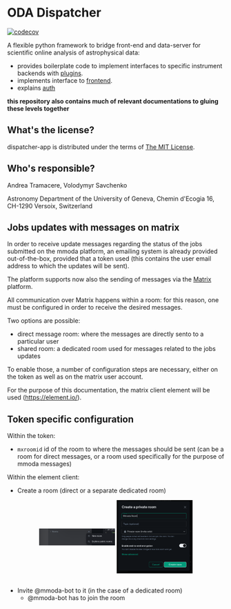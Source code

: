 ODA Dispatcher
==========================================

[![codecov](https://codecov.io/gh/oda-hub/dispatcher-app/branch/master/graph/badge.svg?token=9A4QWsQNOo)](https://codecov.io/gh/oda-hub/dispatcher-app)

A flexible python framework to bridge front-end and data-server for scientific online analysis of astrophysical data:

* provides boilerplate code to implement interfaces to specific instrument backends with [plugins](dispatcher-plugins).
* implements interface to [frontend](frontend).
* explains [auth](interfaces.md)

**this repository also contains much of relevant documentations to gluing these levels together**

What's the license?
-------------------

dispatcher-app is distributed under the terms of [The MIT License](LICENSE).

Who's responsible?
-------------------
Andrea Tramacere, Volodymyr Savchenko

Astronomy Department of the University of Geneva, Chemin d'Ecogia 16, CH-1290 Versoix, Switzerland


Jobs updates with messages on matrix
-----------------------------------------------

In order to receive update messages regarding the status of the jobs submitted on the mmoda platform, 
an emailing system is already provided out-of-the-box, provided that a token used 
(this contains the user email address to which the updates will be sent).

The platform supports now also the sending of messages via the [Matrix](https://matrix.org/) platform.

All communication over Matrix happens within a room: for this reason, one must be configured 
in order to receive the desired messages.

Two options are possible:
* direct message room: where the messages are directly sento to a particular user
* shared room: a dedicated room used for messages related to the jobs updates  

To enable those, a number of configuration steps are necessary, either on the token as well as on the matrix user account.

For the purpose of this documentation, the matrix client element will be used (https://element.io/).

Token specific configuration
----------------------------

Within the token:

* `mxroomid` id of the room to where the messages should be sent (can be a room for direct messages, or a room used specifically for the purpose of mmoda messages)

Within the element client:
* Create a room (direct or a separate dedicated room) 

<div align="center">
<img align="center" src="img.png" width ="35%">
<img align="center" src="img_1.png"  width ="35%">
</div>
<br clear="left"/>

* Invite @mmoda-bot to it (in the case of a dedicated room)
  * @mmoda-bot has to join the room
<!-- (TODO extend the code to support automatic joining) --> 
